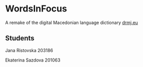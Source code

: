 # WordsInFocus

A remake of the digital Macedonian language dictionary [drmj.eu](http://drmj.eu/)

## Students

Jana Ristovska 203186

Ekaterina Sazdova 201063